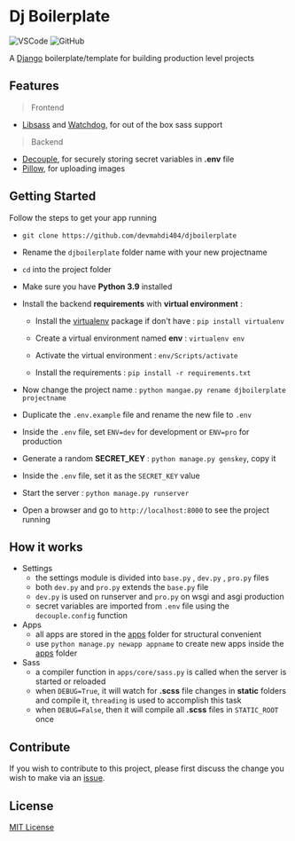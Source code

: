 # Dj Boilerplate

![VSCode](https://img.shields.io/static/v1?logo=visual-studio-code&label=&message=vscode&color=0066b8)
![GitHub](https://img.shields.io/github/license/devmahdi404/code-django)

A [Django](https://www.djangoproject.com/) boilerplate/template for building production level projects

## Features

> Frontend

- [Libsass](https://pypi.org/project/libsass/) and [Watchdog](https://pypi.org/project/watchdog/), for out of the box sass support

> Backend

- [Decouple](https://pypi.org/project/python-decouple/), for securely storing secret variables in **.env** file
- [Pillow](https://pypi.org/project/Pillow/), for uploading images

## Getting Started

Follow the steps to get your app running

- `git clone https://github.com/devmahdi404/djboilerplate`

- Rename the `djboilerplate` folder name with your new projectname

- `cd` into the project folder

- Make sure you have **Python 3.9** installed

- Install the backend **requirements** with **virtual environment** :

  - Install the [virtualenv](https://pypi.org/project/virtualenv/) package if don't have : `pip install virtualenv`

  - Create a virtual environment named **env** : `virtualenv env`

  - Activate the virtual environment : `env/Scripts/activate`

  - Install the requirements : `pip install -r requirements.txt`

- Now change the project name : `python mangae.py rename djboilerplate projectname`

- Duplicate the `.env.example` file and rename the new file to `.env`

- Inside the `.env` file, set `ENV=dev` for development or `ENV=pro` for production

- Generate a random **SECRET_KEY** : `python manage.py genskey`, copy it

- Inside the `.env` file, set it as the `SECRET_KEY` value

- Start the server : `python manage.py runserver`

- Open a browser and go to `http://localhost:8000` to see the project running

## How it works

- Settings
  - the settings module is divided into `base.py` , `dev.py` , `pro.py` files
  - both `dev.py` and `pro.py` extends the `base.py` file
  - `dev.py` is used on runserver and `pro.py` on wsgi and asgi production
  - secret variables are imported from `.env` file using the `decouple.config` function
- Apps
  - all apps are stored in the [apps](apps) folder for structural convenient
  - use `python manage.py newapp appname` to create new apps inside the [apps](apps) folder
- Sass
  - a compiler function in `apps/core/sass.py` is called when the server is started or reloaded
  - when `DEBUG=True`, it will watch for **.scss** file changes in **static** folders and compile it, `threading` is used to accomplish this task
  - when `DEBUG=False`, then it will compile all **.scss** files in `STATIC_ROOT` once

## Contribute

If you wish to contribute to this project, please first discuss the change you wish to make via an [issue](https://github.com/devmahdi404/djboilerplate/issues).

## License

[MIT License](LICENSE)
